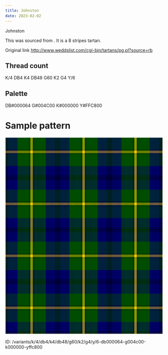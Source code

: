 ```yaml
---
title: Johnston
date: 2023-02-02
---
```

Johnston

This was sourced from <no value>.  It is a 8 stripes tartan.

Original link http://www.weddslist.com/cgi-bin/tartans/pg.pl?source=rb

## Thread count
K/4 DB4 K4 DB48 G60 K2 G4 Y/6

## Palette
DB#000064 G#004C00 K#000000 Y#FFC800

# Sample pattern

![Tartan detail](tartan.png "K/4 DB4 K4 DB48 G60 K2 G4 Y/6 tartan")

ID: /variants/k/4/db4/k4/db48/g60/k2/g4/y/6-db000064-g004c00-k000000-yffc800